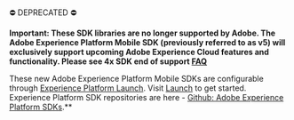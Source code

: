  ⛔️  DEPRECATED ⛔️ 

**Important: These SDK libraries are no longer supported by Adobe. The Adobe Experience Platform Mobile SDK (previously referred to as v5) will exclusively support upcoming Adobe Experience Cloud features and functionality. Please see 4x SDK end of support [FAQ](https://aep-sdks.gitbook.io/docs/version-4-sdk-end-of-support-faq)**

These new Adobe Experience Platform Mobile SDKs are configurable through [Experience Platform Launch](https://www.adobe.com/experience-platform/launch.html). Visit [Launch](https://launch.adobe.com) to get started. Experience Platform SDK repositories are here - [Github: Adobe Experience Platform SDKs](https://github.com/Adobe-Marketing-Cloud/acp-sdks).**
